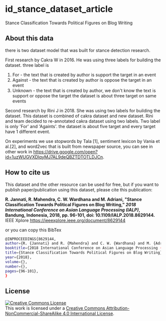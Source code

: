 # id_stance_dataset_article
Stance Classification Towards Political Figures on Blog Writing

## About this data
there is two dataset model that was built for stance detection research.

First research by Cakra W in 2016. He was using three labels for building the dataset. three label is
1. For - the text that is created by author is support the target in an event
2. Against - the text that is created by author is oppose the target in an event
3. Unknown - the text that is created by author, we don't know the text is support or oppose the target
the dataset is about three target on same events

Second research by Rini J in 2018. She was using two labels for building the dataset. This dataset is combined of cakra dataset and new dataset. Rini and team decided to re-annotated cakra dataset using two labels. Two label is only 'For' and 'Againts'. the dataset is about five target and every target have 1 different event.

On experiments we use stopwords by Tala [1], sentiment lexicon by Vania et al.[2], and word2vec that is built from newspaper source, you can see in other work in  https://drive.google.com/open?id=1uzWUGVXDlqyMJ7AL9deQBZTDTOTLDJCn.

## How to cite us

This dataset and the other resource can be used for free, but if you want to publish paper/publication using this dataset, please cite this publication:

**R. Jannati, R. Mahendra, C. W. Wardhana and M. Adriani, "Stance Classification Towards Political Figures on Blog Writing," *2018 International Conference on Asian Language Processing (IALP)*, Bandung, Indonesia, 2018, pp. 96-101, doi: 10.1109/IALP.2018.8629144.**
IEEE Xplore https://ieeexplore.ieee.org/document/8629144

or you can copy this BibTex

```bash
@INPROCEEDINGS{8629144,  
author={R. {Jannati} and R. {Mahendra} and C. W. {Wardhana} and M. {Adriani}},  
booktitle={2018 International Conference on Asian Language Processing (IALP)},   
title={Stance Classification Towards Political Figures on Blog Writing},   
year={2018},  
volume={},  
number={},  
pages={96-101},
}
```

## License
<a rel="license" href="http://creativecommons.org/licenses/by-nc-sa/4.0/"><img alt="Creative Commons License" style="border-width:0" src="https://i.creativecommons.org/l/by-nc-sa/4.0/88x31.png" /></a><br />This work is licensed under a <a rel="license" href="http://creativecommons.org/licenses/by-nc-sa/4.0/">Creative Commons Attribution-NonCommercial-ShareAlike 4.0 International License</a>.

